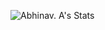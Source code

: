 ![Abhinav. A's Stats](https://github-readme-stats.vercel.app/api?username=abhinav8000&show_icons=true&theme=tokyonight)
